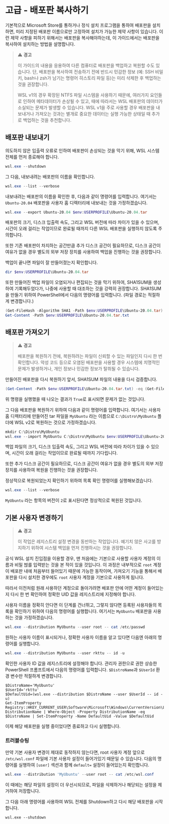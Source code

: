 # 고급 - 배포판 복사하기

기본적으로 Microsoft Store를 통하거나 정식 설치 프로그램을 통하여 배포판을 설치하면, 미리 지정된 배포판 이름으로만 고정하여 설치가 가능한 제약 사항이 있습니다. 이런 제약 사항을 피하기 위해서는 배포판을 복사해야하는데, 이 가이드에서는 배포판을 복사하여 설치하는 방법을 설명합니다.

> ⚠️ **경고**
>
> 이 가이드의 내용을 응용하여 다른 컴퓨터로 배포판을 백업하고 복원할 수도 있습니다. 단, 배포판을 복사하여 전송하기 전에 반드시 민감한 정보 (예: SSH 비밀 키, bash나 zsh가 남기는 명령어 히스토리 파일 등)는 미리 삭제한 후 백업하는 것을 권장합니다.
>
> WSL v1의 경우 확장된 NTFS 파일 시스템을 사용하기 때문에, 여러가지 요인들로 인하여 메타데이터가 손상될 수 있고, 때에 따라서는 WSL 배포판의 데이터가 소실되는 문제가 발생할 수 있습니다. WSL v1을 주로 사용할 경우 배포판을 내보내거나 가져오는 것과는 별개로 중요한 데이터는 실행 가능한 상태일 때 추가로 백업하는 것을 추천합니다.

## 배포판 내보내기

의도하지 않은 입출력 오류로 인하여 배포판이 손상되는 것을 막기 위해, WSL 시스템 전체를 먼저 종료해야 합니다.

```powershell
wsl.exe --shutdown
```

그 다음, 내보내려는 배포판의 이름을 확인합니다.

```powershell
wsl.exe --list --verbose
```

내보내려는 배포판의 이름을 확인한 후, 다음과 같이 명령어를 입력합니다. 여기서는 `Ubuntu-20.04` 배포판을 사용자 홈 디렉터리에 내보내는 것을 가정하겠습니다.

```powershell
wsl.exe --export Ubuntu-20.04 $env:USERPROFILE\Ubuntu-20.04.tar
```

배포판의 크기, 디스크 입출력 속도, 그리고 WSL 버전에 따라 차이가 있을 수 있으며, 시간이 오래 걸리는 작업이므로 완료될 때까지 다른 WSL 배포판을 실행하지 않도록 주의합니다.

또한 기존 배포판이 차지하는 공간만큼 추가 디스크 공간이 필요하므로, 디스크 공간이 여유가 없을 경우 별도의 외부 저장 장치를 사용하여 백업을 진행하는 것을 권장합니다.

백업이 끝나면 파일이 잘 만들어졌는지 확인합니다.

```powershell
dir $env:USERPROFILE\Ubuntu-20.04.tar
```

또한 만들어진 백업 파일이 오염되거나 편집되는 것을 막기 위하여, SHA1SUM을 생성하여 기록해두었다가, 나중에 사용할 때 대조하는 것을 강력히 권장합니다. SHA1SUM을 만들기 위하여 PowerShell에서 다음의 명령어를 입력합니다. (파일 경로는 적절하게 변경합니다.)

```powershell
(Get-FileHash -Algorithm SHA1 -Path $env:USERPROFILE\Ubuntu-20.04.tar).Hash | Out-File -FilePath $env:USERPROFILE\Ubuntu-20.04.tar.txt
Get-Content -Path $env:USERPROFILE\Ubuntu-20.04.tar.txt
```

## 배포판 가져오기

> ⚠️ **경고**
>
> 배포판을 복원하기 전에, 복원하려는 파일이 신뢰할 수 있는 파일인지 다시 한 번 확인합니다. 악성 코드 등으로 오염된 배포판을 사용할 경우 시스템에 치명적인 문제가 발생하거나, 개인 정보나 민감한 정보가 탈취될 수 있습니다.

만들어진 배포판을 다시 복원하기 앞서, SHA1SUM 파일의 내용을 다시 검증합니다.

```powershell
(Get-Content -Path $env:USERPROFILE\Ubuntu-20.04.tar.txt) -eq (Get-FileHash -Algorithm SHA1 -Path $env:USERPROFILE\Ubuntu-20.04.tar).Hash
```

위 명령을 실행했을 때 나오는 결과가 `True`로 표시되면 문제가 없는 것입니다.

그 다음 배포판을 복원하기 위하여 다음과 같이 명령어를 입력합니다. 여기서는 사용자 홈 디렉터리에 만들어진 tar 파일을 `MyUbuntu` 라는 이름으로 `C:\Distro\MyUbuntu` 폴더에 WSL v2로 복원하는 것으로 가정하겠습니다.

```powershell
mkdir C:\Distro\MyUbuntu
wsl.exe --import MyUbuntu C:\Distro\MyUbuntu $env:USERPROFILE\Ubuntu-20.04.tar --version 2
```

백업 파일의 크기, 디스크 입출력 속도, 그리고 WSL 버전에 따라 차이가 있을 수 있으며, 시간이 오래 걸리는 작업이므로 완료될 때까지 기다립니다.

또한 추가 디스크 공간이 필요하므로, 디스크 공간이 여유가 없을 경우 별도의 외부 저장 장치를 사용하여 복원을 진행하는 것을 권장합니다.

정상적으로 복원되었는지 확인하기 위하여 목록 확인 명령어를 실행해보겠습니다.

```powershell
wsl.exe --list --verbose
```

`MyUbuntu` 라는 항목의 버전이 `2`로 표시된다면 정상적으로 복원된 것입니다.

## 기본 사용자 변경하기

> ⚠️ **경고**
>
> 이 작업은 레지스트리 설정 변경을 동반하는 작업입니다. 예기치 않은 사고를 방지하기 위하여 시스템 백업을 먼저 진행하시는 것을 권장합니다.

공식 WSL 설치 진입점을 이용할 경우, 맨 처음에는 기본으로 사용할 사용자 계정의 이름과 비밀 벊를 입력받는 것을 본 적이 있을 것입니다. 이 과정은 내부적으로 `root` 계정이 배포판 내에 처음부터 들어있기 때문에 가능한 동작이며, 가져오기 기능을 통해서 배포판을 다시 설치한 경우에도 `root` 사용자 계정을 기본으로 사용하게 됩니다.

따라서 이전처럼 원래 사용하던 계정으로 돌아가려면 배포판 안에 어떤 계정이 들어있는지 다시 한 번 확인하여 정확한 UID 값을 레지스트리에 지정해야 합니다.

사용자 이름을 정확히 안다면 이 단계를 건너뛰고, 그렇지 않다면 등록된 사용자들의 목록을 확인하기 위하여 다음의 명령어를 실행합니다. 여기서는 `MyUbuntu` 배포판을 사용하는 것을 가정하겠습니다.

```powershell
wsl.exe --distribution MyUbuntu --user root -- cat /etc/passwd
```

원하는 사용자 이름이 표시되거나, 정확한 사용자 이름을 알고 있다면 다음엔 아래의 명령어를 실행합니다.

```powershell
wsl.exe --distribution MyUbuntu --user rkttu -- id -u
```

확인한 사용자 ID 값을 레지스트리에 설정해야 합니다. 관리자 권한으로 권한 상승한 PowerShell 프롬프트에서 다음의 명령어를 입력합니다. `$DistroName`과 `$UserId` 환경 변수만 적절하게 변경합니다.

```
$DistroName='MyUbuntu'
$UserId='rkttu'
$DefaultUid=(wsl.exe --distribution $DistroName --user $UserId -- id -u)
Get-ItemProperty Registry::HKEY_CURRENT_USER\Software\Microsoft\Windows\CurrentVersion\Lxss\*\ DistributionName | Where-Object -Property DistributionName -eq $DistroName | Set-ItemProperty -Name DefaultUid -Value $DefaultUid
```

이제 해당 배포판을 실행 중이었다면 종료하고 다시 실행합니다.

### 트러블슈팅

만약 기본 사용자 변경이 제대로 동작하지 않는다면, root 사용자 계정 앞으로 `/etc/wsl.conf` 파일에 기본 사용자 설정이 들어가있기 때문일 수 있습니다. 다음의 명령어를 실행하여 `[user]` 섹션과 함께 `default=` 설정이 들어있는지 확인합니다.

```powershell
wsl.exe --distribution 'MyUbuntu' --user root -- cat /etc/wsl.conf
```

이 때에는 해당 파일의 설정이 더 우선시되므로, 파일을 삭제하거나 해당되는 설정을 제거하여 저장합니다.

그 다음 아래 명령어를 사용하여 WSL 전체를 Shutdown하고 다시 해당 배포판을 시작합니다.

```poweshell
wsl.exe --shutdown
```


